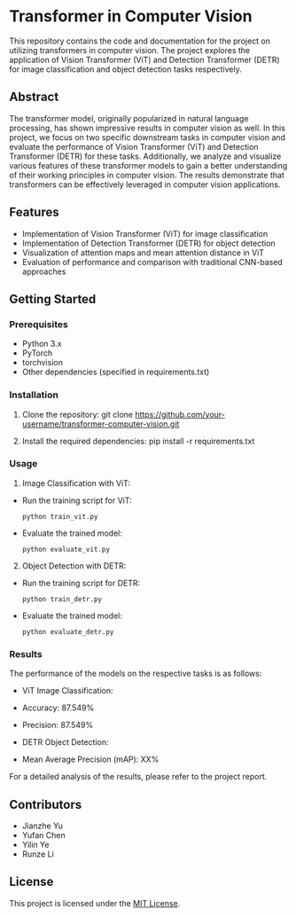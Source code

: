 # Transformer in Computer Vision

This repository contains the code and documentation for the project on utilizing transformers in computer vision. The project explores the application of Vision Transformer (ViT) and Detection Transformer (DETR) for image classification and object detection tasks respectively.

## Abstract

The transformer model, originally popularized in natural language processing, has shown impressive results in computer vision as well. In this project, we focus on two specific downstream tasks in computer vision and evaluate the performance of Vision Transformer (ViT) and Detection Transformer (DETR) for these tasks. Additionally, we analyze and visualize various features of these transformer models to gain a better understanding of their working principles in computer vision. The results demonstrate that transformers can be effectively leveraged in computer vision applications.

## Features

- Implementation of Vision Transformer (ViT) for image classification
- Implementation of Detection Transformer (DETR) for object detection
- Visualization of attention maps and mean attention distance in ViT
- Evaluation of performance and comparison with traditional CNN-based approaches

## Getting Started

### Prerequisites

- Python 3.x
- PyTorch
- torchvision
- Other dependencies (specified in requirements.txt)

### Installation

1. Clone the repository:
   git clone https://github.com/your-username/transformer-computer-vision.git


2. Install the required dependencies:
   pip install -r requirements.txt


### Usage

1. Image Classification with ViT:

- Run the training script for ViT:

  ```
  python train_vit.py
  ```

- Evaluate the trained model:

  ```
  python evaluate_vit.py
  ```

2. Object Detection with DETR:

- Run the training script for DETR:

  ```
  python train_detr.py
  ```

- Evaluate the trained model:

  ```
  python evaluate_detr.py
  ```

### Results

The performance of the models on the respective tasks is as follows:

- ViT Image Classification:

- Accuracy: 87.549%
- Precision: 87.549%

- DETR Object Detection:

- Mean Average Precision (mAP): XX%

For a detailed analysis of the results, please refer to the project report.

## Contributors

- Jianzhe Yu 
- Yufan Chen 
- Yilin Ye 
- Runze Li 

## License

This project is licensed under the [MIT License](LICENSE).
